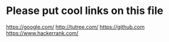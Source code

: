 
# Please put cool links on this file
https://google.com/
http://tutree.com/
https://github.com
https://www.hackerrank.com/
